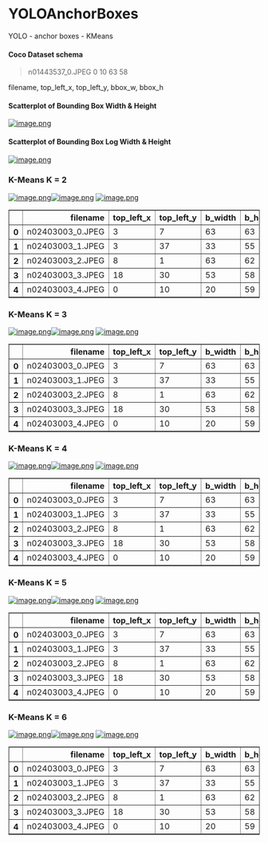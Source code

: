 # YOLOAnchorBoxes
YOLO - anchor boxes - KMeans

#### Coco Dataset schema


> n01443537_0.JPEG	0	10	63	58

filename, top_left_x, top_left_y, bbox_w, bbox_h


#### Scatterplot of Bounding Box Width & Height
[![image.png](https://i.postimg.cc/cHXNDCZJ/image.png)](https://postimg.cc/BLLybqjW)


#### Scatterplot of Bounding Box Log Width & Height
[![image.png](https://i.postimg.cc/YCYK5bkZ/image.png)](https://postimg.cc/G4L5YP4x)



### K-Means K = 2

[![image.png](https://i.postimg.cc/bYB7dKw4/image.png)](https://postimg.cc/yW0Qbp9T)[![image.png](https://i.postimg.cc/rmpHwJX8/image.png)](https://postimg.cc/cKVhDfLj)
[![image.png](https://i.postimg.cc/QNFX6g9G/image.png)](https://postimg.cc/G91wtyxq)

<table border="1" class="dataframe">
  <thead>
    <tr style="text-align: right;">
      <th></th>
      <th>filename</th>
      <th>top_left_x</th>
      <th>top_left_y</th>
      <th>b_width</th>
      <th>b_height</th>
      <th>class</th>
      <th>x</th>
      <th>y</th>
      <th>img_width</th>
      <th>img_height</th>
      <th>norm_w</th>
      <th>norm_h</th>
      <th>norm_x</th>
      <th>norm_y</th>
      <th>norm_bw</th>
      <th>norm_bh</th>
      <th>log_norm_bw</th>
      <th>log_norm_bh</th>
      <th>cluster_labels</th>
      <th>ab_m_w</th>
      <th>ab_m_h</th>
    </tr>
  </thead>
  <tbody>
    <tr>
      <th>0</th>
      <td>n02403003_0.JPEG</td>
      <td>3</td>
      <td>7</td>
      <td>63</td>
      <td>63</td>
      <td>ox</td>
      <td>34</td>
      <td>38</td>
      <td>64</td>
      <td>64</td>
      <td>1.0</td>
      <td>1.0</td>
      <td>0.531250</td>
      <td>0.593750</td>
      <td>0.984375</td>
      <td>0.984375</td>
      <td>-0.006795</td>
      <td>-0.006795</td>
      <td>0</td>
      <td>1.056958</td>
      <td>1.079698</td>
    </tr>
    <tr>
      <th>1</th>
      <td>n02403003_1.JPEG</td>
      <td>3</td>
      <td>37</td>
      <td>33</td>
      <td>55</td>
      <td>ox</td>
      <td>19</td>
      <td>64</td>
      <td>64</td>
      <td>64</td>
      <td>1.0</td>
      <td>1.0</td>
      <td>0.296875</td>
      <td>1.000000</td>
      <td>0.515625</td>
      <td>0.859375</td>
      <td>-0.287582</td>
      <td>-0.065767</td>
      <td>1</td>
      <td>0.852320</td>
      <td>1.271351</td>
    </tr>
    <tr>
      <th>2</th>
      <td>n02403003_2.JPEG</td>
      <td>8</td>
      <td>1</td>
      <td>63</td>
      <td>62</td>
      <td>ox</td>
      <td>39</td>
      <td>32</td>
      <td>64</td>
      <td>64</td>
      <td>1.0</td>
      <td>1.0</td>
      <td>0.609375</td>
      <td>0.500000</td>
      <td>0.984375</td>
      <td>0.968750</td>
      <td>-0.006795</td>
      <td>-0.013743</td>
      <td>0</td>
      <td>1.056958</td>
      <td>1.062560</td>
    </tr>
    <tr>
      <th>3</th>
      <td>n02403003_3.JPEG</td>
      <td>18</td>
      <td>30</td>
      <td>53</td>
      <td>58</td>
      <td>ox</td>
      <td>44</td>
      <td>59</td>
      <td>64</td>
      <td>64</td>
      <td>1.0</td>
      <td>1.0</td>
      <td>0.687500</td>
      <td>0.921875</td>
      <td>0.828125</td>
      <td>0.906250</td>
      <td>-0.081852</td>
      <td>-0.042704</td>
      <td>0</td>
      <td>0.889187</td>
      <td>0.994008</td>
    </tr>
    <tr>
      <th>4</th>
      <td>n02403003_4.JPEG</td>
      <td>0</td>
      <td>10</td>
      <td>20</td>
      <td>59</td>
      <td>ox</td>
      <td>10</td>
      <td>39</td>
      <td>64</td>
      <td>64</td>
      <td>1.0</td>
      <td>1.0</td>
      <td>0.156250</td>
      <td>0.609375</td>
      <td>0.312500</td>
      <td>0.921875</td>
      <td>-0.505011</td>
      <td>-0.035281</td>
      <td>1</td>
      <td>0.516557</td>
      <td>1.363813</td>
    </tr>
  </tbody>
</table>



### K-Means K = 3
[![image.png](https://i.postimg.cc/bNXj37fk/image.png)](https://postimg.cc/rz9bpYmw)[![image.png](https://i.postimg.cc/FHp5F1dV/image.png)](https://postimg.cc/877ntpb7)
[![image.png](https://i.postimg.cc/Bv7rDyC8/image.png)](https://postimg.cc/hJxZR26g)

<table border="1" class="dataframe">
  <thead>
    <tr style="text-align: right;">
      <th></th>
      <th>filename</th>
      <th>top_left_x</th>
      <th>top_left_y</th>
      <th>b_width</th>
      <th>b_height</th>
      <th>class</th>
      <th>x</th>
      <th>y</th>
      <th>img_width</th>
      <th>img_height</th>
      <th>norm_w</th>
      <th>norm_h</th>
      <th>norm_x</th>
      <th>norm_y</th>
      <th>norm_bw</th>
      <th>norm_bh</th>
      <th>log_norm_bw</th>
      <th>log_norm_bh</th>
      <th>cluster_labels</th>
      <th>ab_m_w</th>
      <th>ab_m_h</th>
    </tr>
  </thead>
  <tbody>
    <tr>
      <th>0</th>
      <td>n02403003_0.JPEG</td>
      <td>3</td>
      <td>7</td>
      <td>63</td>
      <td>63</td>
      <td>ox</td>
      <td>34</td>
      <td>38</td>
      <td>64</td>
      <td>64</td>
      <td>1.0</td>
      <td>1.0</td>
      <td>0.531250</td>
      <td>0.593750</td>
      <td>0.984375</td>
      <td>0.984375</td>
      <td>-0.006795</td>
      <td>-0.006795</td>
      <td>0</td>
      <td>1.044577</td>
      <td>1.060937</td>
    </tr>
    <tr>
      <th>1</th>
      <td>n02403003_1.JPEG</td>
      <td>3</td>
      <td>37</td>
      <td>33</td>
      <td>55</td>
      <td>ox</td>
      <td>19</td>
      <td>64</td>
      <td>64</td>
      <td>64</td>
      <td>1.0</td>
      <td>1.0</td>
      <td>0.296875</td>
      <td>1.000000</td>
      <td>0.515625</td>
      <td>0.859375</td>
      <td>-0.287582</td>
      <td>-0.065767</td>
      <td>2</td>
      <td>0.943955</td>
      <td>1.009146</td>
    </tr>
    <tr>
      <th>2</th>
      <td>n02403003_2.JPEG</td>
      <td>8</td>
      <td>1</td>
      <td>63</td>
      <td>62</td>
      <td>ox</td>
      <td>39</td>
      <td>32</td>
      <td>64</td>
      <td>64</td>
      <td>1.0</td>
      <td>1.0</td>
      <td>0.609375</td>
      <td>0.500000</td>
      <td>0.984375</td>
      <td>0.968750</td>
      <td>-0.006795</td>
      <td>-0.013743</td>
      <td>0</td>
      <td>1.044577</td>
      <td>1.044096</td>
    </tr>
    <tr>
      <th>3</th>
      <td>n02403003_3.JPEG</td>
      <td>18</td>
      <td>30</td>
      <td>53</td>
      <td>58</td>
      <td>ox</td>
      <td>44</td>
      <td>59</td>
      <td>64</td>
      <td>64</td>
      <td>1.0</td>
      <td>1.0</td>
      <td>0.687500</td>
      <td>0.921875</td>
      <td>0.828125</td>
      <td>0.906250</td>
      <td>-0.081852</td>
      <td>-0.042704</td>
      <td>0</td>
      <td>0.878771</td>
      <td>0.976735</td>
    </tr>
    <tr>
      <th>4</th>
      <td>n02403003_4.JPEG</td>
      <td>0</td>
      <td>10</td>
      <td>20</td>
      <td>59</td>
      <td>ox</td>
      <td>10</td>
      <td>39</td>
      <td>64</td>
      <td>64</td>
      <td>1.0</td>
      <td>1.0</td>
      <td>0.156250</td>
      <td>0.609375</td>
      <td>0.312500</td>
      <td>0.921875</td>
      <td>-0.505011</td>
      <td>-0.035281</td>
      <td>2</td>
      <td>0.572094</td>
      <td>1.082539</td>
    </tr>
  </tbody>
</table>


### K-Means K = 4
[![image.png](https://i.postimg.cc/L41cYxgX/image.png)](https://postimg.cc/SjmTH7rF)[![image.png](https://i.postimg.cc/LXfxX0QF/image.png)](https://postimg.cc/7GH3tXyK)
[![image.png](https://i.postimg.cc/J7NTCvBb/image.png)](https://postimg.cc/5jt5wPg0)

<table border="1" class="dataframe">
  <thead>
    <tr style="text-align: right;">
      <th></th>
      <th>filename</th>
      <th>top_left_x</th>
      <th>top_left_y</th>
      <th>b_width</th>
      <th>b_height</th>
      <th>class</th>
      <th>x</th>
      <th>y</th>
      <th>img_width</th>
      <th>img_height</th>
      <th>norm_w</th>
      <th>norm_h</th>
      <th>norm_x</th>
      <th>norm_y</th>
      <th>norm_bw</th>
      <th>norm_bh</th>
      <th>log_norm_bw</th>
      <th>log_norm_bh</th>
      <th>cluster_labels</th>
      <th>ab_m_w</th>
      <th>ab_m_h</th>
    </tr>
  </thead>
  <tbody>
    <tr>
      <th>0</th>
      <td>n02403003_0.JPEG</td>
      <td>3</td>
      <td>7</td>
      <td>63</td>
      <td>63</td>
      <td>ox</td>
      <td>34</td>
      <td>38</td>
      <td>64</td>
      <td>64</td>
      <td>1.0</td>
      <td>1.0</td>
      <td>0.531250</td>
      <td>0.593750</td>
      <td>0.984375</td>
      <td>0.984375</td>
      <td>-0.006795</td>
      <td>-0.006795</td>
      <td>0</td>
      <td>1.037316</td>
      <td>1.034470</td>
    </tr>
    <tr>
      <th>1</th>
      <td>n02403003_1.JPEG</td>
      <td>3</td>
      <td>37</td>
      <td>33</td>
      <td>55</td>
      <td>ox</td>
      <td>19</td>
      <td>64</td>
      <td>64</td>
      <td>64</td>
      <td>1.0</td>
      <td>1.0</td>
      <td>0.296875</td>
      <td>1.000000</td>
      <td>0.515625</td>
      <td>0.859375</td>
      <td>-0.287582</td>
      <td>-0.065767</td>
      <td>2</td>
      <td>0.866605</td>
      <td>0.958632</td>
    </tr>
    <tr>
      <th>2</th>
      <td>n02403003_2.JPEG</td>
      <td>8</td>
      <td>1</td>
      <td>63</td>
      <td>62</td>
      <td>ox</td>
      <td>39</td>
      <td>32</td>
      <td>64</td>
      <td>64</td>
      <td>1.0</td>
      <td>1.0</td>
      <td>0.609375</td>
      <td>0.500000</td>
      <td>0.984375</td>
      <td>0.968750</td>
      <td>-0.006795</td>
      <td>-0.013743</td>
      <td>0</td>
      <td>1.037316</td>
      <td>1.018050</td>
    </tr>
    <tr>
      <th>3</th>
      <td>n02403003_3.JPEG</td>
      <td>18</td>
      <td>30</td>
      <td>53</td>
      <td>58</td>
      <td>ox</td>
      <td>44</td>
      <td>59</td>
      <td>64</td>
      <td>64</td>
      <td>1.0</td>
      <td>1.0</td>
      <td>0.687500</td>
      <td>0.921875</td>
      <td>0.828125</td>
      <td>0.906250</td>
      <td>-0.081852</td>
      <td>-0.042704</td>
      <td>0</td>
      <td>0.872663</td>
      <td>0.952369</td>
    </tr>
    <tr>
      <th>4</th>
      <td>n02403003_4.JPEG</td>
      <td>0</td>
      <td>10</td>
      <td>20</td>
      <td>59</td>
      <td>ox</td>
      <td>10</td>
      <td>39</td>
      <td>64</td>
      <td>64</td>
      <td>1.0</td>
      <td>1.0</td>
      <td>0.156250</td>
      <td>0.609375</td>
      <td>0.312500</td>
      <td>0.921875</td>
      <td>-0.505011</td>
      <td>-0.035281</td>
      <td>2</td>
      <td>0.525215</td>
      <td>1.028351</td>
    </tr>
  </tbody>
</table>



### K-Means K = 5
[![image.png](https://i.postimg.cc/9MGBVwzW/image.png)](https://postimg.cc/dkVCj18X)[![image.png](https://i.postimg.cc/tCRzQTbj/image.png)](https://postimg.cc/V5TtXz5G)
[![image.png](https://i.postimg.cc/FH7gzB1C/image.png)](https://postimg.cc/qNHCZQs2)


<table border="1" class="dataframe">
  <thead>
    <tr style="text-align: right;">
      <th></th>
      <th>filename</th>
      <th>top_left_x</th>
      <th>top_left_y</th>
      <th>b_width</th>
      <th>b_height</th>
      <th>class</th>
      <th>x</th>
      <th>y</th>
      <th>img_width</th>
      <th>img_height</th>
      <th>norm_w</th>
      <th>norm_h</th>
      <th>norm_x</th>
      <th>norm_y</th>
      <th>norm_bw</th>
      <th>norm_bh</th>
      <th>log_norm_bw</th>
      <th>log_norm_bh</th>
      <th>cluster_labels</th>
      <th>ab_m_w</th>
      <th>ab_m_h</th>
    </tr>
  </thead>
  <tbody>
    <tr>
      <th>0</th>
      <td>n02403003_0.JPEG</td>
      <td>3</td>
      <td>7</td>
      <td>63</td>
      <td>63</td>
      <td>ox</td>
      <td>34</td>
      <td>38</td>
      <td>64</td>
      <td>64</td>
      <td>1.0</td>
      <td>1.0</td>
      <td>0.531250</td>
      <td>0.593750</td>
      <td>0.984375</td>
      <td>0.984375</td>
      <td>-0.006795</td>
      <td>-0.006795</td>
      <td>4</td>
      <td>1.020555</td>
      <td>1.034080</td>
    </tr>
    <tr>
      <th>1</th>
      <td>n02403003_1.JPEG</td>
      <td>3</td>
      <td>37</td>
      <td>33</td>
      <td>55</td>
      <td>ox</td>
      <td>19</td>
      <td>64</td>
      <td>64</td>
      <td>64</td>
      <td>1.0</td>
      <td>1.0</td>
      <td>0.296875</td>
      <td>1.000000</td>
      <td>0.515625</td>
      <td>0.859375</td>
      <td>-0.287582</td>
      <td>-0.065767</td>
      <td>2</td>
      <td>1.266398</td>
      <td>1.032464</td>
    </tr>
    <tr>
      <th>2</th>
      <td>n02403003_2.JPEG</td>
      <td>8</td>
      <td>1</td>
      <td>63</td>
      <td>62</td>
      <td>ox</td>
      <td>39</td>
      <td>32</td>
      <td>64</td>
      <td>64</td>
      <td>1.0</td>
      <td>1.0</td>
      <td>0.609375</td>
      <td>0.500000</td>
      <td>0.984375</td>
      <td>0.968750</td>
      <td>-0.006795</td>
      <td>-0.013743</td>
      <td>4</td>
      <td>1.020555</td>
      <td>1.017666</td>
    </tr>
    <tr>
      <th>3</th>
      <td>n02403003_3.JPEG</td>
      <td>18</td>
      <td>30</td>
      <td>53</td>
      <td>58</td>
      <td>ox</td>
      <td>44</td>
      <td>59</td>
      <td>64</td>
      <td>64</td>
      <td>1.0</td>
      <td>1.0</td>
      <td>0.687500</td>
      <td>0.921875</td>
      <td>0.828125</td>
      <td>0.906250</td>
      <td>-0.081852</td>
      <td>-0.042704</td>
      <td>0</td>
      <td>1.147483</td>
      <td>0.995668</td>
    </tr>
    <tr>
      <th>4</th>
      <td>n02403003_4.JPEG</td>
      <td>0</td>
      <td>10</td>
      <td>20</td>
      <td>59</td>
      <td>ox</td>
      <td>10</td>
      <td>39</td>
      <td>64</td>
      <td>64</td>
      <td>1.0</td>
      <td>1.0</td>
      <td>0.156250</td>
      <td>0.609375</td>
      <td>0.312500</td>
      <td>0.921875</td>
      <td>-0.505011</td>
      <td>-0.035281</td>
      <td>2</td>
      <td>0.767514</td>
      <td>1.107553</td>
    </tr>
  </tbody>
</table>



### K-Means K = 6
[![image.png](https://i.postimg.cc/90LZFd2j/image.png)](https://postimg.cc/sGZvTZ1n)[![image.png](https://i.postimg.cc/02HDT0ZY/image.png)](https://postimg.cc/dLrhddb3)
[![image.png](https://i.postimg.cc/1tPqGC5Q/image.png)](https://postimg.cc/4KLyZ19L)

<table border="1" class="dataframe">
  <thead>
    <tr style="text-align: right;">
      <th></th>
      <th>filename</th>
      <th>top_left_x</th>
      <th>top_left_y</th>
      <th>b_width</th>
      <th>b_height</th>
      <th>class</th>
      <th>x</th>
      <th>y</th>
      <th>img_width</th>
      <th>img_height</th>
      <th>norm_w</th>
      <th>norm_h</th>
      <th>norm_x</th>
      <th>norm_y</th>
      <th>norm_bw</th>
      <th>norm_bh</th>
      <th>log_norm_bw</th>
      <th>log_norm_bh</th>
      <th>cluster_labels</th>
      <th>ab_m_w</th>
      <th>ab_m_h</th>
    </tr>
  </thead>
  <tbody>
    <tr>
      <th>0</th>
      <td>n02403003_0.JPEG</td>
      <td>3</td>
      <td>7</td>
      <td>63</td>
      <td>63</td>
      <td>ox</td>
      <td>34</td>
      <td>38</td>
      <td>64</td>
      <td>64</td>
      <td>1.0</td>
      <td>1.0</td>
      <td>0.531250</td>
      <td>0.593750</td>
      <td>0.984375</td>
      <td>0.984375</td>
      <td>-0.006795</td>
      <td>-0.006795</td>
      <td>5</td>
      <td>1.018506</td>
      <td>1.031532</td>
    </tr>
    <tr>
      <th>1</th>
      <td>n02403003_1.JPEG</td>
      <td>3</td>
      <td>37</td>
      <td>33</td>
      <td>55</td>
      <td>ox</td>
      <td>19</td>
      <td>64</td>
      <td>64</td>
      <td>64</td>
      <td>1.0</td>
      <td>1.0</td>
      <td>0.296875</td>
      <td>1.000000</td>
      <td>0.515625</td>
      <td>0.859375</td>
      <td>-0.287582</td>
      <td>-0.065767</td>
      <td>4</td>
      <td>1.338057</td>
      <td>1.015118</td>
    </tr>
    <tr>
      <th>2</th>
      <td>n02403003_2.JPEG</td>
      <td>8</td>
      <td>1</td>
      <td>63</td>
      <td>62</td>
      <td>ox</td>
      <td>39</td>
      <td>32</td>
      <td>64</td>
      <td>64</td>
      <td>1.0</td>
      <td>1.0</td>
      <td>0.609375</td>
      <td>0.500000</td>
      <td>0.984375</td>
      <td>0.968750</td>
      <td>-0.006795</td>
      <td>-0.013743</td>
      <td>5</td>
      <td>1.018506</td>
      <td>1.015159</td>
    </tr>
    <tr>
      <th>3</th>
      <td>n02403003_3.JPEG</td>
      <td>18</td>
      <td>30</td>
      <td>53</td>
      <td>58</td>
      <td>ox</td>
      <td>44</td>
      <td>59</td>
      <td>64</td>
      <td>64</td>
      <td>1.0</td>
      <td>1.0</td>
      <td>0.687500</td>
      <td>0.921875</td>
      <td>0.828125</td>
      <td>0.906250</td>
      <td>-0.081852</td>
      <td>-0.042704</td>
      <td>0</td>
      <td>1.129252</td>
      <td>0.965835</td>
    </tr>
    <tr>
      <th>4</th>
      <td>n02403003_4.JPEG</td>
      <td>0</td>
      <td>10</td>
      <td>20</td>
      <td>59</td>
      <td>ox</td>
      <td>10</td>
      <td>39</td>
      <td>64</td>
      <td>64</td>
      <td>1.0</td>
      <td>1.0</td>
      <td>0.156250</td>
      <td>0.609375</td>
      <td>0.312500</td>
      <td>0.921875</td>
      <td>-0.505011</td>
      <td>-0.035281</td>
      <td>4</td>
      <td>0.810944</td>
      <td>1.088945</td>
    </tr>
  </tbody>
</table>
